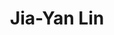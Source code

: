 ---
layout: people
hidden: true
title: Jia-Yan Lin
name: Jia-Yan Lin
image: /people/images/Jia-Yan_Lin.jpg
student_id: r97944040
status: graduated
program: Master student
entry_year: 2008
exit_year: 2010
link: false
external_url: 
research_interests: 
brief: 
---